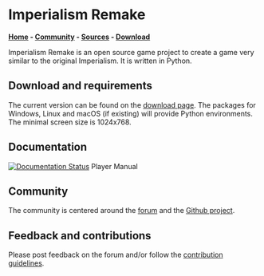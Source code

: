 # Imperialism Remake

**[Home](http://remake.twelvepm.de/) - [Community](http://remake.twelvepm.de/forum/) - [Sources](https://github.com/Trilarion/Imperialism-Remake) - [Download](http://remake.twelvepm.de/home/download/)**

Imperialism Remake is an open source game project to create a game very similar to the original Imperialism. It is written in Python.

## Download and requirements

The current version can be found on the [download page](http://remake.twelvepm.de/home/download/). The packages for Windows,
Linux and macOS (if existing) will provide Python environments. The minimal screen size is 1024x768.

## Documentation

[![Documentation Status](https://readthedocs.org/projects/imperialism-remake/badge/?version=latest)](http://imperialism-remake.readthedocs.io/en/latest/?badge=latest) Player Manual

## Community

The community is centered around the [forum](http://remake.twelvepm.de/forum/) and the [Github project](https://github.com/Trilarion/imperialism-remake).

## Feedback and contributions

Please post feedback on the forum and/or follow the [contribution guidelines](https://github.com/Trilarion/imperialism-remake/blob/master/CONTRIBUTING.md).

